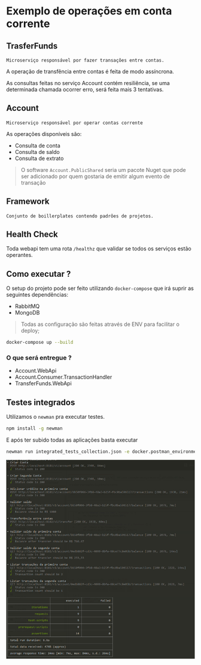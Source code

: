 # Exemplo de operações em conta corrente

## TrasferFunds

    Microserviço responsável por fazer transações entre contas.

A operação de transfência entre contas é feita de modo assíncrona.

As consultas feitas no serviço Account contém resiliência, se uma determinada chamada ocorrer erro, será feita mais 3 tentativas.

## Account

    Microserviço responsável por operar contas corrente

As operações disponíveis são:

* Consulta de conta
* Consulta de saldo
* Consulta de extrato

> O software `Account.PublicShared` seria um pacote Nuget que pode ser adicionado por quem gostaria de emitir algum evento de transação

## Framework

    Conjunto de boillerplates contendo padrões de projetos.

## Health Check

Toda webapi tem uma rota `/healthz` que validar se todos os serviços estão operantes.

## Como executar ?

O setup do projeto pode ser feito utilizando `docker-compose` que irá suprir as seguintes dependências:

* RabbitMQ
* MongoDB

> Todas as configuração são feitas através de ENV para facilitar o deploy;

```bash
docker-compose up --build
```

### O que será entregue ?

* Account.WebApi
* Account.Consumer.TransactionHandler
* TransferFunds.WebApi

## Testes integrados

Utilizamos o `newman` pra executar testes.

```bash
npm install -g newman
```

E após ter subido todas as aplicações basta executar

```bash
newman run integrated_tests_collection.json -e docker.postman_environment.json
```

![Result](integrated_tests_result.png)